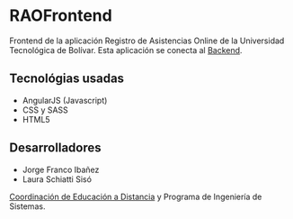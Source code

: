 # RAOFrontend

Frontend de la aplicación Registro de Asistencias Online de la Universidad Tecnológica de Bolívar. Esta aplicación se conecta al [Backend](http://github.com/IngenieriaDeSistemasUTB/raobackend).

## Tecnológias usadas

- AngularJS (Javascript)
- CSS y SASS
- HTML5

## Desarrolladores

- Jorge Franco Ibañez
- Laura Schiatti Sisó

[Coordinación de Educación a Distancia](http://www.utbvirtual.edu.co) y Programa de Ingeniería de Sistemas.
